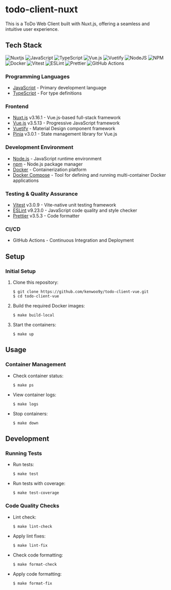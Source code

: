 # todo-client-nuxt

This is a ToDo Web Client built with Nuxt.js, offering a seamless and intuitive user experience.

## Tech Stack
![Nuxtjs](https://img.shields.io/badge/Nuxt-00DC82.svg?style=for-the-badge&logo=Nuxt&logoColor=white)
![JavaScript](https://img.shields.io/badge/javascript-%23323330.svg?style=for-the-badge&logo=javascript&logoColor=%23F7DF1E)
![TypeScript](https://img.shields.io/badge/typescript-%23007ACC.svg?style=for-the-badge&logo=typescript&logoColor=white)
![Vue.js](https://img.shields.io/badge/vuejs-%2335495e.svg?style=for-the-badge&logo=vuedotjs&logoColor=%234FC08D)
![Vuetify](https://img.shields.io/badge/Vuetify-1867C0?style=for-the-badge&logo=vuetify&logoColor=AEDDFF)
![NodeJS](https://img.shields.io/badge/node.js-6DA55F?style=for-the-badge&logo=node.js&logoColor=white)
![NPM](https://img.shields.io/badge/NPM-%23CB3837.svg?style=for-the-badge&logo=npm&logoColor=white)
![Docker](https://img.shields.io/badge/docker-%230db7ed.svg?style=for-the-badge&logo=docker&logoColor=white)
![Vitest](https://img.shields.io/badge/-Vitest-252529?style=for-the-badge&logo=vitest&logoColor=FCC72B)
![ESLint](https://img.shields.io/badge/ESLint-4B3263?style=for-the-badge&logo=eslint&logoColor=white)
![Prettier](https://img.shields.io/badge/prettier-%23F7B93E.svg?style=for-the-badge&logo=prettier&logoColor=black)
![GitHub Actions](https://img.shields.io/badge/github%20actions-%232671E5.svg?style=for-the-badge&logo=githubactions&logoColor=white)

### Programming Languages
- [JavaScript](https://developer.mozilla.org/en/docs/Web/JavaScript) - Primary development language
- [TypeScript](https://www.typescriptlang.org/) - For type definitions

### Frontend
- [Nuxt.js](https://nuxt.com/) v3.16.1 - Vue.js-based full-stack framework
- [Vue.js](https://vuejs.org/) v3.5.13 - Progressive JavaScript framework
- [Vuetify](https://vuetifyjs.com/) - Material Design component framework
- [Pinia](https://pinia.vuejs.org/) v3.0.1 - State management library for Vue.js

### Development Environment
- [Node.js](https://nodejs.org/) - JavaScript runtime environment
- [npm](https://www.npmjs.com/) - Node.js package manager
- [Docker](https://www.docker.com/) - Containerization platform
- [Docker Compose](https://docs.docker.com/compose/) - Tool for defining and running multi-container Docker applications

### Testing & Quality Assurance
- [Vitest](https://vitest.dev/) v3.0.9 - Vite-native unit testing framework
- [ESLint](https://eslint.org/) v9.23.0 - JavaScript code quality and style checker
- [Prettier](https://prettier.io/) v3.5.3 - Code formatter

### CI/CD
- GitHub Actions - Continuous Integration and Deployment


## Setup
### Initial Setup
1. Clone this repository:
    ```
    $ git clone https://github.com/kenwoo9y/todo-client-vue.git
    $ cd todo-client-vue
    ```

2. Build the required Docker images:
    ```
    $ make build-local
    ```

3. Start the containers:
    ```
    $ make up
    ```

## Usage
### Container Management
- Check container status:
    ```
    $ make ps
    ```
- View container logs:
    ```
    $ make logs
    ```
- Stop containers:
    ```
    $ make down
    ```

## Development
### Running Tests
- Run tests:
    ```
    $ make test
    ```
- Run tests with coverage:
    ```
    $ make test-coverage
    ```

### Code Quality Checks
- Lint check:
    ```
    $ make lint-check
    ```
- Apply lint fixes:
    ```
    $ make lint-fix
    ```
- Check code formatting:
    ```
    $ make format-check
    ```
- Apply code formatting:
    ```
    $ make format-fix
    ```
